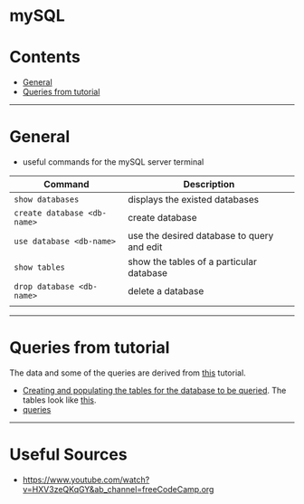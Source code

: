 # mySQL

Contents
============
* [General](#general)
* [Queries from tutorial](#queries-from-tutorial)

--------

# General

* useful commands for the mySQL server terminal

|**Command**|**Description**|
|--------|---------|
| `show databases` | displays the existed databases |
|`create database <db-name>`| create database|
| `use database <db-name>`| use the desired database to query and edit|
|`show tables`| show the tables of a particular database|
|  `drop database <db-name>`  |    delete a database|
|    |    |


-------------------

# Queries from tutorial

The data and some of the queries are derived from [this](https://www.youtube.com/watch?v=HXV3zeQKqGY&ab_channel=freeCodeCamp.org) tutorial.

* [Creating and populating the tables for the database to be queried](https://github.com/dimi-fn/Various-Data-Science-Scripts/blob/main/Databases/SQL/mySQL/db_company/init_db.sql). The tables look like [this](https://github.com/dimi-fn/Various-Data-Science-Scripts/blob/main/Databases/SQL/mySQL/db_company/database.PNG).
* [queries](https://github.com/dimi-fn/Various-Data-Science-Scripts/blob/main/Databases/SQL/mySQL/db_company/queries.sql)


-----

# Useful Sources

* https://www.youtube.com/watch?v=HXV3zeQKqGY&ab_channel=freeCodeCamp.org
